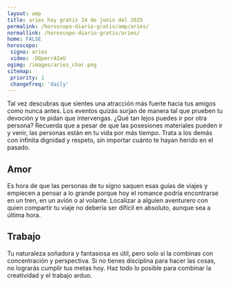 ```yaml
---
layout: amp
title: aries hoy gratis 14 de junio del 2025 
permalink: /horoscopo-diario-gratis/amp/aries/
normallink: /horoscopo-diario-gratis/aries/
home: FALSE
horoscopo:
 signo: aries
 video: -DQpmrrAIeU
ogimg: /images/aries_char.png
sitemap:
 priority: 1
 changefreq: 'daily'
---
```



Tal vez descubras que sientes una atracción más fuerte hacia tus amigos como nunca antes. Los eventos quizás surjan de manera tal que prueben tu devoción y te pidan que intervengas. ¿Qué tan lejos puedes ir por otra persona? Recuerda que a pesar de que las posesiones materiales pueden ir y venir, las personas están en tu vida por más tiempo. Trata a los demás con infinita dignidad y respeto, sin importar cuánto te hayan herido en el pasado.

## Amor

Es hora de que las personas de tu signo saquen esas guías de viajes y empiecen a pensar a lo grande porque hoy el romance podría encontrarse en un tren, en un avión o al volante. Localizar a alguien aventurero con quien compartir tu viaje no debería ser difícil en absoluto, aunque sea a última hora.

## Trabajo

Tu naturaleza soñadora y fantasiosa es útil, pero solo si la combinas con concentración y perspectiva. Si no tienes disciplina para hacer las cosas, no lograrás cumplir tus metas hoy. Haz todo lo posible para combinar la creatividad y el trabajo arduo.